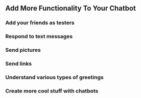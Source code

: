 
## Add More Functionality To Your Chatbot

### Add your friends as testers

### Respond to text messages

### Send pictures

### Send links

### Understand various types of greetings

### Create more cool stuff with chatbots
